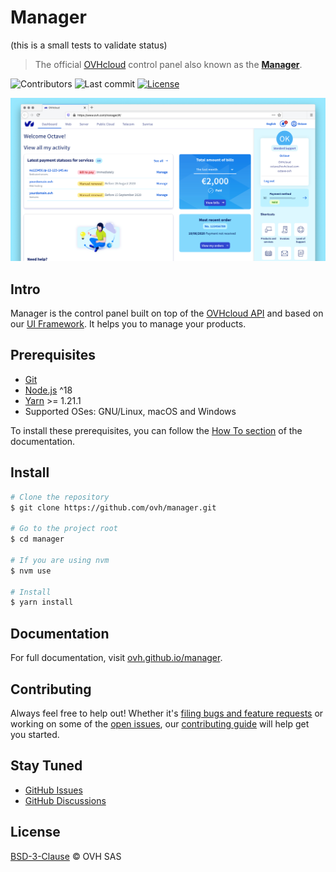 # Manager

(this is a small tests to validate status)

> The official [OVHcloud](https://ovhcloud.com) control panel also known as the **[Manager](https://ovh.com/manager)**.

![Contributors](https://badgen.net/github/contributors/ovh/manager) ![Last commit](https://badgen.net/github/last-commit/ovh/manager) [![License](https://badgen.net/github/license/ovh/manager)](https://github.com/ovh/manager/blob/master/LICENSE)

[![OVHcloud control panel UI](docs/docs/public/assets/img/control-panel.jpg)](https://ovh.com/manager)

## Intro

Manager is the control panel built on top of the [OVHcloud API](https://api.ovh.com/) and based on our [UI Framework](https://github.com/ovh/ovh-ui-kit). It helps you to manage your products.

## Prerequisites

- [Git](https://git-scm.com)
- [Node.js](https://nodejs.org/en/) ^18
- [Yarn](https://yarnpkg.com/lang/en/) >= 1.21.1
- Supported OSes: GNU/Linux, macOS and Windows

To install these prerequisites, you can follow the [How To section](https://ovh.github.io/manager/how-to/) of the documentation.

## Install

```sh
# Clone the repository
$ git clone https://github.com/ovh/manager.git

# Go to the project root
$ cd manager

# If you are using nvm
$ nvm use

# Install
$ yarn install
```

## Documentation

For full documentation, visit [ovh.github.io/manager](https://ovh.github.io/manager).

## Contributing

Always feel free to help out! Whether it's [filing bugs and feature requests](https://github.com/ovh/manager/issues/new) or working on some of the [open issues](https://github.com/ovh/manager/issues), our [contributing guide](CONTRIBUTING.md) will help get you started.

## Stay Tuned

- [GitHub Issues](https://github.com/ovh/manager/issues)
- [GitHub Discussions](https://github.com/ovh/manager/discussions)

## License

[BSD-3-Clause](LICENSE) © OVH SAS
